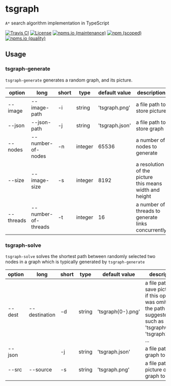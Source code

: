 # tsgraph

`A*` search algorithm implementation in TypeScript

[![Travis CI](https://img.shields.io/travis/com/kei-g/tsgraph?logo=travis&style=plastic)](https://www.travis-ci.com/github/kei-g/tsgraph)
[![License](https://img.shields.io/github/license/kei-g/tsgraph?style=plastic)](https://opensource.org/licenses/BSD-3-Clause)
[![npms.io (maintenance)](https://img.shields.io/npms-io/maintenance-score/@kei-g/tsgraph?style=plastic)](https://npms.io/search?q=%40kei-g%2Ftsgraph)
[![npm (scoped)](https://img.shields.io/npm/v/@kei-g/tsgraph?logo=npm&style=plastic)](https://npmjs.com/@kei-g/tsgraph)
[![npms.io (quality)](https://img.shields.io/npms-io/quality-score/@kei-g/tsgraph?style=plastic)](https://npms.io/search?q=%40kei-g%2Ftsgraph)

## Usage

### tsgraph-generate

`tsgraph-generate` generates a random graph, and its picture.

| option | long | short | type | default value | description |
| ---- | ---- | ---- | ---- | ---- | ---- |
| --image | --image-path | -i | string | 'tsgraph.png' | a file path to store picture |
| --json | --json-path | -j | string | 'tsgraph.json' | a file path to store graph |
| --nodes | --number-of-nodes | -n | integer | 65536 | a number of nodes to generate |
| --size | --image-size | -s | integer | 8192 | a resolution of the picture <br> this means width and height |
| --threads | --number-of-threads | -t | integer | 16 | a number of threads to generate links concurrently |

### tsgraph-solve

`tsgraph-solve` solves the shortest path between randomly selected two nodes in a graph which is typically generated by `tsgraph-generate`

| option | long | short | type | default value | description |
| ---- | ---- | ---- | ---- | ---- | ---- |
| --dest | --destination | -d | string | 'tsgraph{0-}.png' | a file path to save picture <br> if this option was omitted, the path is suggested such as 'tsgraph0.png', 'tsgraph1.png', ... |
| --json | | -j | string | 'tsgraph.json' | a file path of graph to solve |
| --src | --source | -s | string | 'tsgraph.png' | a file path to a picture of the graph to solve |

